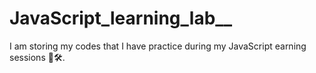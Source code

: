 # JavaScript_learning_lab__
I am storing my codes that I have practice during my JavaScript earning sessions 🎉🛠️.

